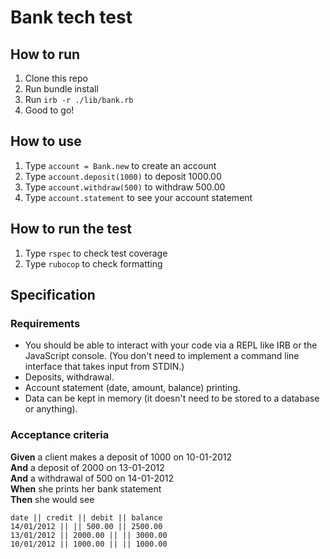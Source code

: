 # Bank tech test

How to run
----

1. Clone this repo
2. Run bundle install
3. Run `irb -r ./lib/bank.rb`
4. Good to go!

How to use
----
1. Type `account = Bank.new` to create an account
2. Type `account.deposit(1000)` to deposit 1000.00
3. Type `account.withdraw(500)` to withdraw 500.00
4. Type `account.statement` to see your account statement

How to run the test
----
1. Type `rspec` to check test coverage
2. Type `rubocop` to check formatting


## Specification

### Requirements

* You should be able to interact with your code via a REPL like IRB or the JavaScript console.  (You don't need to implement a command line interface that takes input from STDIN.)
* Deposits, withdrawal.
* Account statement (date, amount, balance) printing.
* Data can be kept in memory (it doesn't need to be stored to a database or anything).

### Acceptance criteria

**Given** a client makes a deposit of 1000 on 10-01-2012  
**And** a deposit of 2000 on 13-01-2012  
**And** a withdrawal of 500 on 14-01-2012  
**When** she prints her bank statement  
**Then** she would see

```
date || credit || debit || balance
14/01/2012 || || 500.00 || 2500.00
13/01/2012 || 2000.00 || || 3000.00
10/01/2012 || 1000.00 || || 1000.00
```
